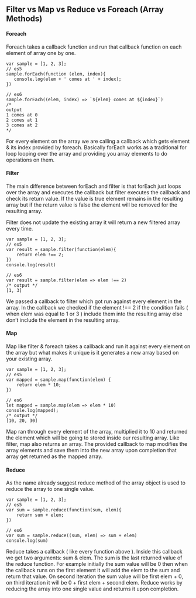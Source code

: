 ## Filter vs Map vs Reduce vs Foreach (Array Methods)

#### Foreach

Foreach takes a callback function and run that callback function on each element of array one by one.

```
var sample = [1, 2, 3];
// es5
sample.forEach(function (elem, index){
   console.log(elem + ' comes at ' + index);
})

// es6
sample.forEach((elem, index) => `${elem} comes at ${index}`)
/*
output
1 comes at 0
2 comes at 1
3 comes at 2
*/
```

For every element on the array we are calling a callback which gets element & its index provided by foreach.
Basically forEach works as a traditional for loop looping over the array and providing you array elements to do operations on them.

#### Filter

The main difference between forEach and filter is that forEach just loops over the array and executes the callback but filter executes the callback and check its return value. If the value is true element remains in the resulting array but if the return value is false the element will be removed for the resulting array.

Filter does not update the existing array it will return a new filtered array every time.

```
var sample = [1, 2, 3];
// es5
var result = sample.filter(function(elem){
    return elem !== 2;
})
console.log(result)

// es6
var result = sample.filter(elem => elem !== 2)
/* output */
[1, 3]
```

We passed a callback to filter which got run against every element in the array. In the callback we checked if the element !== 2 if the condition fails ( when elem was equal to 1 or 3 ) include them into the resulting array else don’t include the element in the resulting array.

#### Map

Map like filter & foreach takes a callback and run it against every element on the array but what makes it unique is it generates a new array based on your existing array.

```
var sample = [1, 2, 3];
// es5
var mapped = sample.map(function(elem) {
    return elem * 10;
})

// es6
let mapped = sample.map(elem => elem * 10)
console.log(mapped);
/* output */
[10, 20, 30]
```

Map ran through every element of the array, multiplied it to 10 and returned the element which will be going to stored inside our resulting array.
Like filter, map also returns an array. The provided callback to map modifies the array elements and save them into the new array upon completion that array get returned as the mapped array.

#### Reduce

As the name already suggest reduce method of the array object is used to reduce the array to one single value.

```
var sample = [1, 2, 3];
// es5
var sum = sample.reduce(function(sum, elem){
    return sum + elem;
})

// es6
var sum = sample.reduce((sum, elem) => sum + elem)
console.log(sum)
```

Reduce takes a callback ( like every function above ). Inside this callback we get two arguments: sum & elem. The sum is the last returned value of the reduce function. For example initially the sum value will be 0 then when the callback runs on the first element it will add the elem to the sum and return that value. On second iteration the sum value will be first elem + 0, on third iteration it will be 0 + first elem + second elem.
Reduce works by reducing the array into one single value and returns it upon completion.
